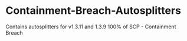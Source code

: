 # Containment-Breach-Autosplitters
Contains autosplitters for v1.3.11 and 1.3.9 100% of SCP - Containment Breach
